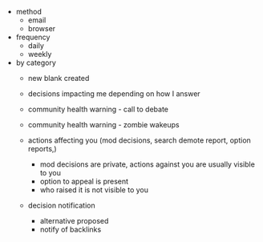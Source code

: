 - method
	- email
	- browser
- frequency
	- daily
	- weekly
- by category
	- new blank created
	- decisions impacting me depending on how I answer
	- community health warning - call to debate
	- community health warning - zombie wakeups

	- actions affecting you (mod decisions, search demote report, option reports,)
		- mod decisions are private, actions against you are usually visible to you
		- option to appeal is present
		- who raised it is not visible to you
	- decision notification
		- alternative proposed
		- notify of backlinks